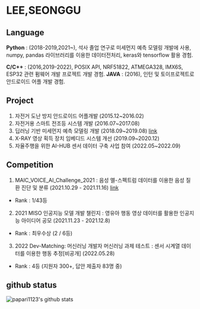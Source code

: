 # LEE,SEONGGU

## Language
**Python** : (2018-2019,2021~), 석사 졸업 연구로 미세먼지 예측 모델링 개발에 사용, numpy, pandas 라이브러리를 이용한 데이터전처리, keras와 tensorflow 활용 경험. 

**C/C++** :  (2016,2019-2022), POSIX API, NRF51822, ATMEGA328, IMX6S, ESP32 관련 펌웨어 개발 프로젝트 개발 경험.
**JAVA** : (2016), 인턴 및 토이프로젝트로 안드로이드 어플 개발 경험.



## Project
1. 자전거 도난 방지 안드로이드 어플개발 (2015.12~2016.02)     
2. 자전거용 스마트 전조등 시스템 개발 (2016.07~2017.08)    
3. 딥러닝 기반 미세먼지 예측 모델링 개발 (2018.09~2019.08) [link](https://github.com/papari1123/Research-of-Particulate-Matter-Prediction-Modeling-Based-on-Deep-Learning)
4. X-RAY 영상 획득 장치 임베디드 시스템 개선 (2019.09~2020.12)
5. 자율주행을 위한 AI-HUB 센서 데이터 구축 사업 참여 (2022.05~2022.09)


## Competition
1. MAIC_VOICE_AI_Challenge_2021 : 음성 멜-스펙트럼 데이터를 이용한 음성 질환 진단 및 분류 (2021.10.29 - 2021.11.16)
  [link](https://github.com/papari1123/MAIC_VOICE_AI_Challenge_2021)
  - Rank : 1/43등
2. 2021 MISO 인공지능 모델 개발 챌린지 : 영유아 행동 영상 데이터를 활용한 인공지능 아이디어 공모 (2021.11.23 - 2021.12.8)
  - Rank : 최우수상  (2 / 6등)
3. 2022 Dev-Matching: 머신러닝 개발자 머신러닝 과제 테스트 : 센서 시계열 데이터를 이용한 행동 추정[비공개] (2022.05.28)
  - Rank : 4등 (지원자 300+, 답안 제출자 83명 중)


## github status
![papari1123's github stats](https://github-readme-stats.vercel.app/api?username=papari1123&show_icons=true)




<!--
**papari1123/papari1123** is a ✨ _special_ ✨ repository because its `README.md` (this file) appears on your GitHub profile.

Here are some ideas to get you started:

- 🔭 I’m currently working on ...
- 🌱 I’m currently learning ...
- 👯 I’m looking to collaborate on ...
- 🤔 I’m looking for help with ...
- 💬 Ask me about ...
- 📫 How to reach me: ...
- 😄 Pronouns: ...
- ⚡ Fun fact: ...
-->
